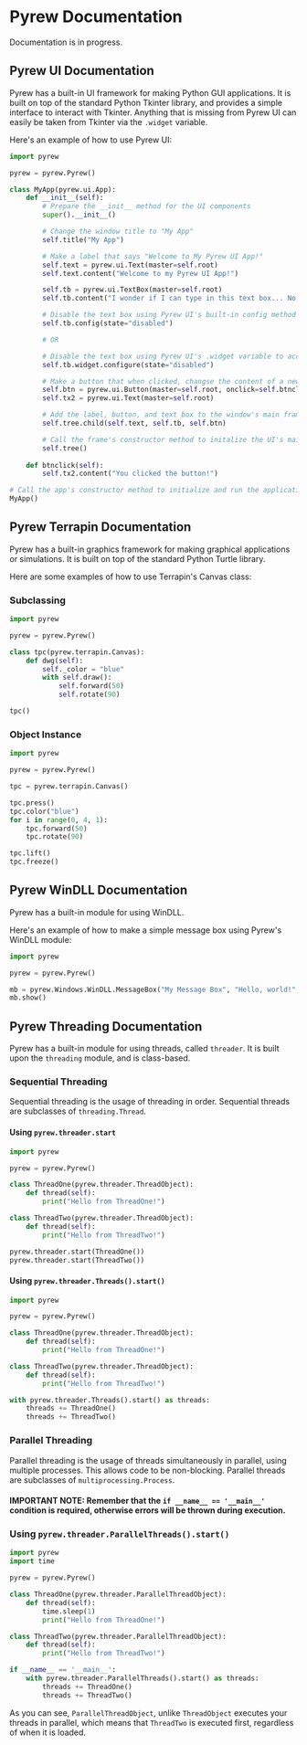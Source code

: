 # Pyrew Documentation

Documentation is in progress.

## Pyrew UI Documentation

Pyrew has a built-in UI framework for making Python GUI applications. It is built on top of the standard Python Tkinter library, and provides a simple interface to interact with Tkinter. Anything that is missing from Pyrew UI can easily be taken from Tkinter via the `.widget` variable.

Here's an example of how to use Pyrew UI:

```py
import pyrew

pyrew = pyrew.Pyrew()

class MyApp(pyrew.ui.App):
    def __init__(self):
        # Prepare the __init__ method for the UI components
        super().__init__()

        # Change the window title to "My App"
        self.title("My App")

        # Make a label that says "Welcome to My Pyrew UI App!"
        self.text = pyrew.ui.Text(master=self.root)
        self.text.content("Welcome to my Pyrew UI App!")

        self.tb = pyrew.ui.TextBox(master=self.root)
        self.tb.content("I wonder if I can type in this text box... No, no you cannot.")

        # Disable the text box using Pyrew UI's built-in config method
        self.tb.config(state="disabled")

        # OR

        # Disable the text box using Pyrew UI's .widget variable to access the underlying Tkinter widget
        self.tb.widget.configure(state="disabled")

        # Make a button that when clicked, changse the content of a new label
        self.btn = pyrew.ui.Button(master=self.root, onclick=self.btnclick)
        self.tx2 = pyrew.ui.Text(master=self.root)

        # Add the label, button, and text box to the window's main frame
        self.tree.child(self.text, self.tb, self.btn)

        # Call the frame's constructor method to initalize the UI's mainloop
        self.tree()
    
    def btnclick(self):
        self.tx2.content("You clicked the button!")

# Call the app's constructor method to initialize and run the application
MyApp()
```

## Pyrew Terrapin Documentation

Pyrew has a built-in graphics framework for making graphical applications or simulations. It is built on top of the standard Python Turtle library.

Here are some examples of how to use Terrapin's Canvas class:

### Subclassing

```py
import pyrew

pyrew = pyrew.Pyrew()

class tpc(pyrew.terrapin.Canvas):
    def dwg(self):
        self._color = "blue"
        with self.draw():
            self.forward(50)
            self.rotate(90)

tpc()
```


### Object Instance

```py
import pyrew

pyrew = pyrew.Pyrew()

tpc = pyrew.terrapin.Canvas()

tpc.press()
tpc.color("blue")
for i in range(0, 4, 1):
    tpc.forward(50)
    tpc.rotate(90)

tpc.lift()
tpc.freeze()
```

## Pyrew WinDLL Documentation

Pyrew has a built-in module for using WinDLL.

Here's an example of how to make a simple message box using Pyrew's WinDLL module:

```py
import pyrew

pyrew = pyrew.Pyrew()

mb = pyrew.Windows.WinDLL.MessageBox("My Message Box", "Hello, world!", ["OK", "INFO", "TOPMOST"])
mb.show()
```

## Pyrew Threading Documentation

Pyrew has a built-in module for using threads, called `threader`. It is built upon the `threading` module, and is class-based.

### Sequential Threading

Sequential threading is the usage of threading in order.
Sequential threads are subclasses of `threading.Thread`.

#### Using `pyrew.threader.start`

```py
import pyrew

pyrew = pyrew.Pyrew()

class ThreadOne(pyrew.threader.ThreadObject):
    def thread(self):
        print("Hello from ThreadOne!")

class ThreadTwo(pyrew.threader.ThreadObject):
    def thread(self):
        print("Hello from ThreadTwo!")

pyrew.threader.start(ThreadOne())
pyrew.threader.start(ThreadTwo())
```


#### Using `pyrew.threader.Threads().start()`

```py
import pyrew

pyrew = pyrew.Pyrew()

class ThreadOne(pyrew.threader.ThreadObject):
    def thread(self):
        print("Hello from ThreadOne!")

class ThreadTwo(pyrew.threader.ThreadObject):
    def thread(self):
        print("Hello from ThreadTwo!")

with pyrew.threader.Threads().start() as threads:
    threads += ThreadOne()
    threads += ThreadTwo()
```


### Parallel Threading

Parallel threading is the usage of threads simultaneously in parallel, using multiple processes.
This allows code to be non-blocking.
Parallel threads are subclasses of `multiprocessing.Process`.

#### IMPORTANT NOTE: Remember that the `if __name__ == '__main__'` condition is required, otherwise errors will be thrown during execution.

### Using `pyrew.threader.ParallelThreads().start()`

```py
import pyrew
import time

pyrew = pyrew.Pyrew()

class ThreadOne(pyrew.threader.ParallelThreadObject):
    def thread(self):
        time.sleep(1)
        print("Hello from ThreadOne!")

class ThreadTwo(pyrew.threader.ParallelThreadObject):
    def thread(self):
        print("Hello from ThreadTwo!")

if __name__ == '__main__':
    with pyrew.threader.ParallelThreads().start() as threads:
        threads += ThreadOne()
        threads += ThreadTwo()
```

As you can see, `ParallelThreadObject`, unlike `ThreadObject` executes your threads in parallel, which means that `ThreadTwo` is executed first, regardless of when it is loaded.